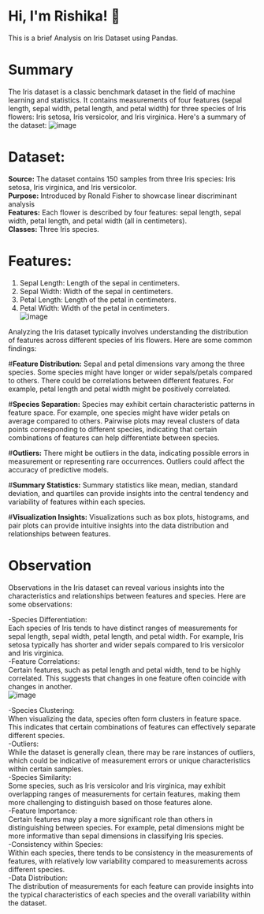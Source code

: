 # Hi, I'm Rishika! 👋
This is a brief Analysis on Iris Dataset using Pandas.
# Summary
The Iris dataset is a classic benchmark dataset in the field of machine learning and statistics. It contains measurements of four features (sepal length, sepal width, petal length, and petal width) for three species of Iris flowers: Iris setosa, Iris versicolor, and Iris virginica. Here's a summary of the dataset:
![image](https://github.com/RishikaB-05/Exploratory-Data-Analysis-Iris-Dataset/assets/157221360/0f75603c-c3fd-4e35-92a1-dbd9b0c2bf0f)  

# Dataset:
**Source:** The dataset contains 150 samples from three Iris species: Iris setosa, Iris virginica, and Iris versicolor.  
**Purpose:** Introduced by Ronald Fisher to showcase linear discriminant analysis  
**Features:** Each flower is described by four features: sepal length, sepal width, petal length, and petal width (all in centimeters).  
**Classes:** Three Iris species.  
# Features:
1. Sepal Length: Length of the sepal in centimeters.  
2. Sepal Width: Width of the sepal in centimeters.  
3. Petal Length: Length of the petal in centimeters.  
4. Petal Width: Width of the petal in centimeters.  
![image](https://github.com/RishikaB-05/Exploratory-Data-Analysis-Iris-Dataset/assets/157221360/3e694cb7-0686-4463-af7e-c6eddb7472dc)

Analyzing the Iris dataset typically involves understanding the distribution of features across different species of Iris flowers. Here are some common findings:

#**Feature Distribution:**
Sepal and petal dimensions vary among the three species. Some species might have longer or wider sepals/petals compared to others.
There could be correlations between different features. For example, petal length and petal width might be positively correlated.

#**Species Separation:**
Species may exhibit certain characteristic patterns in feature space. For example, one species might have wider petals on average compared to others.
Pairwise plots may reveal clusters of data points corresponding to different species, indicating that certain combinations of features can help differentiate between species.

#**Outliers:**
There might be outliers in the data, indicating possible errors in measurement or representing rare occurrences. Outliers could affect the accuracy of predictive models.

#**Summary Statistics:**
Summary statistics like mean, median, standard deviation, and quartiles can provide insights into the central tendency and variability of features within each species.

#**Visualization Insights:**
Visualizations such as box plots, histograms, and pair plots can provide intuitive insights into the data distribution and relationships between features.

# Observation
Observations in the Iris dataset can reveal various insights into the characteristics and relationships between features and species. Here are some observations:

-Species Differentiation:  
Each species of Iris tends to have distinct ranges of measurements for sepal length, sepal width, petal length, and petal width.
For example, Iris setosa typically has shorter and wider sepals compared to Iris versicolor and Iris virginica.  
-Feature Correlations:  
Certain features, such as petal length and petal width, tend to be highly correlated. This suggests that changes in one feature often coincide with changes in another.  
![image](https://github.com/RishikaB-05/Exploratory-Data-Analysis-Iris-Dataset/assets/157221360/2420f24f-4174-4694-9e8a-049e295fe0d3)

-Species Clustering:  
When visualizing the data, species often form clusters in feature space. This indicates that certain combinations of features can effectively separate different species.  
-Outliers:  
While the dataset is generally clean, there may be rare instances of outliers, which could be indicative of measurement errors or unique characteristics within certain samples.  
-Species Similarity:  
Some species, such as Iris versicolor and Iris virginica, may exhibit overlapping ranges of measurements for certain features, making them more challenging to distinguish based on those features alone.  
-Feature Importance:   
Certain features may play a more significant role than others in distinguishing between species. For example, petal dimensions might be more informative than sepal dimensions in classifying Iris species.  
-Consistency within Species:  
Within each species, there tends to be consistency in the measurements of features, with relatively low variability compared to measurements across different species.  
-Data Distribution:  
The distribution of measurements for each feature can provide insights into the typical characteristics of each species and the overall variability within the dataset.  
